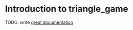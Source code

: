 # Introduction to triangle_game

TODO: write [great documentation](http://jacobian.org/writing/what-to-write/)

